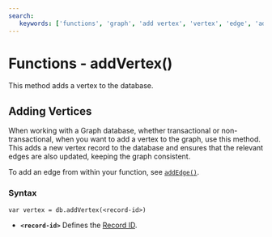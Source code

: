 ```yaml
---
search:
   keywords: ['functions', 'graph', 'add vertex', 'vertex', 'edge', 'addVertex']
---
```


# Functions - addVertex()

This method adds a vertex to the database.

## Adding Vertices 

When working with a Graph database, whether transactional or non-transactional, when you want to add a vertex to the graph, use this method.  This adds a new vertex record to the database and ensures that the relevant edges are also updated, keeping the graph consistent.

To add an edge from within your function, see [`addEdge()`](Functions-Database-addEdge.md).


### Syntax

```
var vertex = db.addVertex(<record-id>)
```

- **`<record-id>`** Defines the [Record ID](Concepts.md#record-id).

